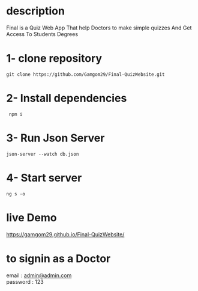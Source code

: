 # description
<p>
 Final is a Quiz Web App That help Doctors to make simple quizzes And Get Access To Students Degrees
</p>

# 1- clone repository
```
git clone https://github.com/Gamgom29/Final-QuizWebsite.git
```

# 2- Install dependencies
```
 npm i 
```
# 3- Run Json Server
```
json-server --watch db.json
```
# 4- Start server
```
ng s -o
```
# live Demo 
https://gamgom29.github.io/Final-QuizWebsite/
# to signin as a Doctor
email : admin@admin.com
<br>
password : 123
